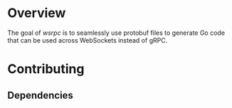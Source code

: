 # Overview
The goal of *wsrpc* is to seamlessly use protobuf files to generate Go code
that can be used across WebSockets instead of gRPC.

# Contributing


## Dependencies

